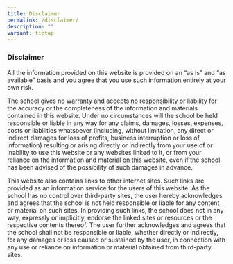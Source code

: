 ```yaml
---
title: Disclaimer
permalink: /disclaimer/
description: ""
variant: tiptap
---
```

<h3><strong>Disclaimer</strong></h3>
<p>All the information provided on this website is provided on an “as is”
and “as available” basis and you agree that you use such information entirely
at your own risk.</p>
<p>The school gives no warranty and accepts no responsibility or liability
for the accuracy or the completeness of the information and materials contained
in this website. Under no circumstances will the school be held responsible
or liable in any way for any claims, damages, losses, expenses, costs or
liabilities whatsoever (including, without limitation, any direct or indirect
damages for loss of profits, business interruption or loss of information)
resulting or arising directly or indirectly from your use of or inability
to use this website or any websites linked to it, or from your reliance
on the information and material on this website, even if the school has
been advised of the possibility of such damages in advance.</p>
<p>This website also contains links to other internet sites. Such links are
provided as an information service for the users of this website. As the
school has no control over third-party sites, the user hereby acknowledges
and agrees that the school is not held responsible or liable for any content
or material on such sites. In providing such links, the school does not
in any way, expressly or implicitly, endorse the linked sites or resources
or the respective contents thereof. The user further acknowledges and agrees
that the school shall not be responsible or liable, whether directly or
indirectly, for any damages or loss caused or sustained by the user, in
connection with any use or reliance on information or material obtained
from third-party sites.</p>